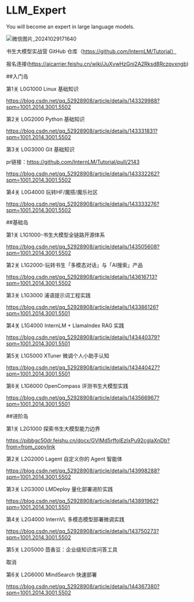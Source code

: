 # LLM_Expert

You will become an expert in large language models.

![微信图片_20241029171640](https://github.com/user-attachments/assets/0fbceb04-95c9-4b83-a392-d79f39283dbb)


书生大模型实战营 GitHub 仓库（https://github.com/InternLM/Tutorial）

报名连接(https://aicarrier.feishu.cn/wiki/JuXvwHzGni2A2Rksd8Rczpvxngb)

##入门岛

第1关 L0G1000 Linux 基础知识

https://blog.csdn.net/qq_52928908/article/details/143329988?spm=1001.2014.3001.5502

第2关 L0G2000 Python 基础知识

https://blog.csdn.net/qq_52928908/article/details/143331831?spm=1001.2014.3001.5502

第3关 L0G3000 Git 基础知识

pr链接：https://github.com/InternLM/Tutorial/pull/2143

https://blog.csdn.net/qq_52928908/article/details/143332262?spm=1001.2014.3001.5502

第4关 L0G4000 玩转HF/魔搭/魔乐社区

https://blog.csdn.net/qq_52928908/article/details/143333276?spm=1001.2014.3001.5502

##基础岛

第1关 L1G1000-书生大模型全链路开源体系

https://blog.csdn.net/qq_52928908/article/details/143505608?spm=1001.2014.3001.5502

第2关 L1G2000-玩转书生「多模态对话」与「AI搜索」产品

https://blog.csdn.net/qq_52928908/article/details/143616713?spm=1001.2014.3001.5502

第3关 L1G3000 浦语提示词工程实践

https://blog.csdn.net/qq_52928908/article/details/143386126?spm=1001.2014.3001.5501

第4关 L1G4000 InternLM + LlamaIndex RAG 实践

https://blog.csdn.net/qq_52928908/article/details/143440379?spm=1001.2014.3001.5501

第5关 L1G5000 XTuner 微调个人小助手认知

https://blog.csdn.net/qq_52928908/article/details/143440427?spm=1001.2014.3001.5501

第6关 L1G6000 OpenCompass 评测书生大模型实践

https://blog.csdn.net/qq_52928908/article/details/143566967?spm=1001.2014.3001.5501

##进阶岛

第1关 L2G1000 探索书生大模型能力边界

https://pibbgc50dr.feishu.cn/docx/GVIMd5rffoIEzIxPu92cglaXnDb?from=from_copylink

第2关 L2G2000 Lagent 自定义你的 Agent 智能体

https://blog.csdn.net/qq_52928908/article/details/143998288?spm=1001.2014.3001.5502

第3关 L2G3000 LMDeploy 量化部署进阶实践

https://blog.csdn.net/qq_52928908/article/details/143891962?spm=1001.2014.3001.5501

第4关 L2G4000 InternVL 多模态模型部署微调实践

https://blog.csdn.net/qq_52928908/article/details/143750273?spm=1001.2014.3001.5502

第5关 L2G5000 茴香豆：企业级知识库问答工具

取消

第6关 L2G6000 MindSearch 快速部署

https://blog.csdn.net/qq_52928908/article/details/144367380?spm=1001.2014.3001.5502


